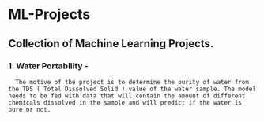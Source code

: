 # ML-Projects
## Collection of Machine Learning Projects.
### 1. Water Portability -
      The motive of the project is to determine the purity of water from the TDS ( Total Dissolved Solid ) value of the water sample. The model needs to be fed with data that will contain the amount of different chemicals dissolved in the sample and will predict if the water is pure or not.

